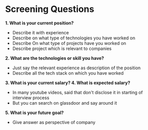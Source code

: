 # Screening Questions

<b>1. What is your current position?</b>
   * Describe it with experience
   * Describe on what type of technologies you have worked on
   * Describe  On what type of projects have you worked on
   * Describe project which is relevant to companies

<b>2. What are the technologies or skill you have? </b>
   * Just say the relevant experience as description of the position
   * Describe all the tech stack on which you have worked

<b> 3. What is your current salary? </b>
<b> 4. What is expected salary? </b>
   * In many youtube videos, said that don't disclose it in starting of interview process
   * But you can search on glassdoor and say around it

<b> 5. What is your future goal? </b>
   * Give answer as perspective of company
